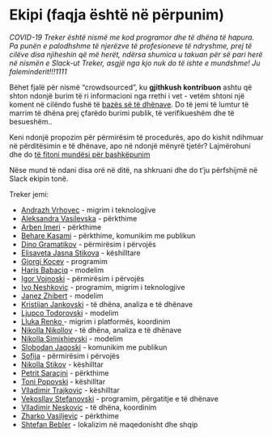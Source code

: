 # Ekipi (faqja është në përpunim)

*COVID-19 Treker është nismë me kod programor dhe të dhëna të hapura. Pa punën e palodhshme të njerëzve të profesioneve të ndryshme, prej të cilëve disa njiheshin që më herët, ndërsa shumica u takuan për së pari herë në nismën e Slack-ut Treker, asgjë nga kjo nuk do të ishte e mundshme! Ju faleminderit!!!1111* 

Bëhet fjalë për nismë “crowdsourced”, ku **gjithkush kontribuon** ashtu që shton ndonjë burim të ri informacioni nga rrethi i vet - vetëm shtoni një koment në cilëndo fushë të [bazës së të dhënave](https://docs.google.com/spreadsheets/d/1dIv9DjXFoMst4_AiMUcQZNbSJSVs1MxlIdj7fxjGhA0). Do të jemi të lumtur të marrim të dhëna prej çfarëdo burimi publik, të verifikueshëm dhe të besueshëm..

Keni ndonjë propozim për përmirësim të procedurës, apo do kishit ndihmuar në përditësimin e të dhënave, apo në ndonjë mënyrë tjetër? Lajmërohuni dhe do [të fitoni mundësi për bashkëpunim](mailto:info@treker.mk) 

Nëse mund të ndani disa orë në ditë, na shkruani dhe do t’ju përfshijmë në Slack ekipin tonë.


Treker jemi:

-   [Andrazh Vrhovec](https://github.com/overlordtm) - migrim i teknologjive
-   [Aleksandra Vasilevska]() - përkthime
-   [Arben Imeri]() - përkthime
-   [Behare Kasami](https://www.facebook.com/be.ka.319) - përkthime, komunikim me publikun
-   [Dino Gramatikov]() - përmirësim i përvojës
-   [Elisaveta Jasna Stikova]() - këshilltare
-   [Gjorgi Kocev]() - programim
-   [Haris Babaçiq]() - modelim
-   [Igor Vojnoski]() - përmirësim i përvojës
-   [Ivo Neshkoviç]() - programim, migrim i teknologjive
-   [Janez Zhibert](https://pacs.zf.uni-lj.si/janez-zibert/) - modelim
-   [Kristijan Jankovski](https://www.linkedin.com/mwlite/in/kristijanjankov) - të dhëna, analiza e të dhënave
-   [Ljupco Todorovski](http://kt.ijs.si/~ljupco/) - modelim
-   [Lluka Renko ](https://twitter.com/lukarenko) - migrim i platformës, koordinim
-   [Nikolla Nikollov](https://www.linkedin.com/in/nikolovnikola) - të dhëna, analiza e të dhënave
-   [Nikolla Simixhievski](https://simidjievskin.github.io/) - modelim
-   [Slobodan Jaqoski]() - komunikim me publikun
-   [Sofija]() - përmirësim i përvojës
-   [Nikolla Stikov]() - këshilltar
-   [Petrit Saraçini]() - përkthime
-   [Toni Popovski]() - këshilltar
-   [Vlladimir Trajkoviç]() - këshilltar
-   [Vekosllav Stefanovski]() - programim, përgatitje e të dhënave
-   [Vlladimir Neskoviç](https://www.linkedin.com/in/k35m4/) -  të dhëna, koordinim
-   [Zharko Vasiljeviç]() - përkthime
-   [Shtefan Bebler](https://www.linkedin.com/in/stefanbaebler/) - lokalizim në maqedonisht dhe shqip

